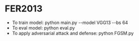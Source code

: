# FER2013
- To train model: 
python main.py --model VGG13 --bs 64
- To eval model: 
python eval.py
- To apply adversarial attack and defense: 
python FGSM.py
